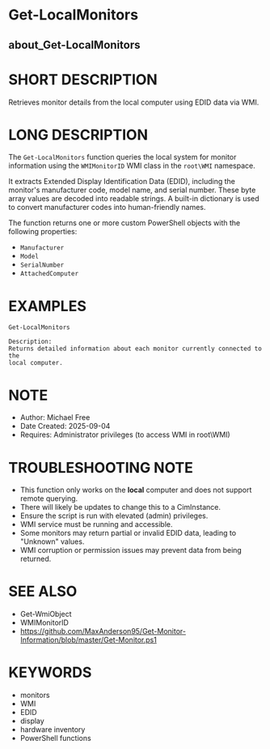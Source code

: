 # Get-LocalMonitors
## about_Get-LocalMonitors

# SHORT DESCRIPTION
Retrieves monitor details from the local computer using EDID data via WMI.

# LONG DESCRIPTION
The `Get-LocalMonitors` function queries the local system for monitor information
using the `WMIMonitorID` WMI class in the `root\WMI` namespace.

It extracts Extended Display Identification Data (EDID), including the monitor's
manufacturer code, model name, and serial number. These byte array values are
decoded into readable strings. A built-in dictionary is used to convert
manufacturer codes into human-friendly names.

The function returns one or more custom PowerShell objects with the following properties:

- `Manufacturer`
- `Model`
- `SerialNumber`
- `AttachedComputer`

# EXAMPLES
    Get-LocalMonitors

    Description:
    Returns detailed information about each monitor currently connected to the
    local computer.

# NOTE
- Author: Michael Free
- Date Created: 2025-09-04
- Requires: Administrator privileges (to access WMI in root\WMI)

# TROUBLESHOOTING NOTE
- This function only works on the **local** computer and does not support remote querying.
- There will likely be updates to change this to a CimInstance.
- Ensure the script is run with elevated (admin) privileges.
- WMI service must be running and accessible.
- Some monitors may return partial or invalid EDID data, leading to "Unknown" values.
- WMI corruption or permission issues may prevent data from being returned.

# SEE ALSO
- Get-WmiObject
- WMIMonitorID
- https://github.com/MaxAnderson95/Get-Monitor-Information/blob/master/Get-Monitor.ps1

# KEYWORDS
- monitors
- WMI
- EDID
- display
- hardware inventory
- PowerShell functions
